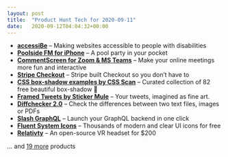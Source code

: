 ```yaml
---
layout: post
title:  "Product Hunt Tech for 2020-09-11"
date:   2020-09-12T04:04:32+00:00
---
```


* **[accessiBe](https://www.producthunt.com/posts/accessibe?utm_campaign=producthunt-api&utm_medium=api-v2&utm_source=Application%3A+Daily+Digest+RSS+v2+%28ID%3A+29748%29)** – Making websites accessible to people with disabilities
* **[Poolside FM for iPhone](https://www.producthunt.com/posts/poolside-fm-for-iphone?utm_campaign=producthunt-api&utm_medium=api-v2&utm_source=Application%3A+Daily+Digest+RSS+v2+%28ID%3A+29748%29)** – A pool party in your pocket
* **[CommentScreen for Zoom & MS Teams](https://www.producthunt.com/posts/commentscreen-for-zoom-ms-teams?utm_campaign=producthunt-api&utm_medium=api-v2&utm_source=Application%3A+Daily+Digest+RSS+v2+%28ID%3A+29748%29)** – Make your online meetings more fun and interactive
* **[Stripe Checkout](https://www.producthunt.com/posts/stripe-checkout-2?utm_campaign=producthunt-api&utm_medium=api-v2&utm_source=Application%3A+Daily+Digest+RSS+v2+%28ID%3A+29748%29)** – Stripe built Checkout so you don’t have to
* **[CSS box-shadow examples by CSS Scan](https://www.producthunt.com/posts/css-box-shadow-examples-by-css-scan?utm_campaign=producthunt-api&utm_medium=api-v2&utm_source=Application%3A+Daily+Digest+RSS+v2+%28ID%3A+29748%29)** – Curated collection of 82 free beautiful box-shadow 🎨
* **[Framed Tweets by Sticker Mule](https://www.producthunt.com/posts/framed-tweets-by-sticker-mule-2?utm_campaign=producthunt-api&utm_medium=api-v2&utm_source=Application%3A+Daily+Digest+RSS+v2+%28ID%3A+29748%29)** – Your tweets, imagined as fine art.
* **[Diffchecker 2.0](https://www.producthunt.com/posts/diffchecker-2-0?utm_campaign=producthunt-api&utm_medium=api-v2&utm_source=Application%3A+Daily+Digest+RSS+v2+%28ID%3A+29748%29)** – Check the differences between two text files, images or PDFs
* **[Slash GraphQL](https://www.producthunt.com/posts/slash-graphql?utm_campaign=producthunt-api&utm_medium=api-v2&utm_source=Application%3A+Daily+Digest+RSS+v2+%28ID%3A+29748%29)** – Launch your GraphQL backend in one click
* **[Fluent System Icons](https://www.producthunt.com/posts/fluent-system-icons?utm_campaign=producthunt-api&utm_medium=api-v2&utm_source=Application%3A+Daily+Digest+RSS+v2+%28ID%3A+29748%29)** – Thousands of modern and clear UI icons for free
* **[Relativty](https://www.producthunt.com/posts/relativty?utm_campaign=producthunt-api&utm_medium=api-v2&utm_source=Application%3A+Daily+Digest+RSS+v2+%28ID%3A+29748%29)** – An open-source VR headset for $200

… and [19 more](https://www.producthunt.com/tech) products